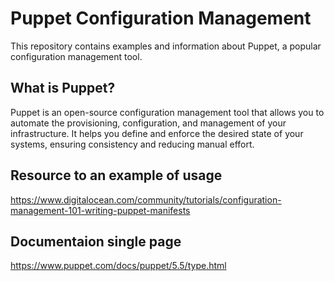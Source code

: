 # Puppet Configuration Management

This repository contains examples and information about Puppet, a popular configuration management tool.

## What is Puppet?

Puppet is an open-source configuration management tool that allows you to automate the provisioning, configuration, and management of your infrastructure. It helps you define and enforce the desired state of your systems, ensuring consistency and reducing manual effort.

## Resource to an example of usage
https://www.digitalocean.com/community/tutorials/configuration-management-101-writing-puppet-manifests

## Documentaion single page
https://www.puppet.com/docs/puppet/5.5/type.html
